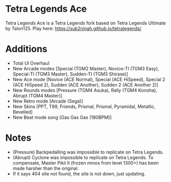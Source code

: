 # Tetra Legends Ace
Tetra Legends Ace is a Tetra Legends fork based on Tetra Legends Ultimate by Talon125.
Play here: https://sub2ninah.github.io/tetralegends/

# Additions
- Total UI Overhaul
- New Arcade modes [Special (TGM2 Master), Novice-TI (TGM3 Easy), Special-TI (TGM3 Master), Sudden-TI (TGM3 Shirase)]
- New Ace mode [Novice (ACE Normal), Special (ACE HiSpeed), Special 2 (ACE HiSpeed 2), Sudden (ACE Another), Sudden 2 (ACE Another 2)]
- New Rounds modes [Pressure (TGM4 Asuka), Rally (TGM4 Konoha), Abrupt (TGM4 Master)]
- New Retro mode [Arcade (Sega)]
- New Skins [PPT, T99, Friends, Prismal, Prismal, Pyramidal, Metallic, Bevelled]
- New Beat mode song [Gas Gas Gas (180BPM)]

# Notes
- (Pressure) Backpedalling was impossible to replicate on Tetra Legends.
- (Abrupt) Cyclone was impossible to replicate on Tetra Legends. To compensate, Master Pikii II (frozen minos from level 1300+) has been made harsher than the original.
- If it says 404 site not found, the site is not down, just updating.